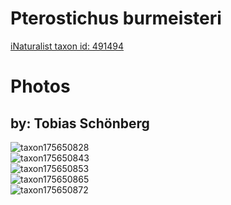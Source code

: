 
Pterostichus burmeisteri
========================
  
[iNaturalist taxon id: 491494](https://www.inaturalist.org/taxa/491494)
# Photos

## by: Tobias Schönberg
  
![taxon175650828](https://inaturalist-open-data.s3.amazonaws.com/photos/188246265/medium.jpeg)  
![taxon175650843](https://inaturalist-open-data.s3.amazonaws.com/photos/188246284/medium.jpeg)  
![taxon175650853](https://inaturalist-open-data.s3.amazonaws.com/photos/188246304/medium.jpeg)  
![taxon175650865](https://inaturalist-open-data.s3.amazonaws.com/photos/188246316/medium.jpeg)  
![taxon175650872](https://inaturalist-open-data.s3.amazonaws.com/photos/188246326/medium.jpeg)